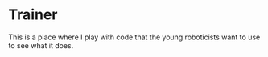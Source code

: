 # Trainer
This is a place where I play with code that the young roboticists want to use to see what it does.
